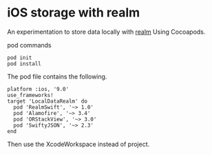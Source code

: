 iOS storage with realm
============================
An experimentation to store data locally with [realm][1] Using Cocoapods.  

pod commands
```
pod init
pod install
```  

The pod file contains the following.
```
platform :ios, '9.0'
use_frameworks!
target 'LocalDataRealm' do
  pod 'RealmSwift', '~> 1.0'
  pod 'Alamofire', '~> 3.4'
  pod 'ORStackView', '~> 3.0'
  pod 'SwiftyJSON', '~> 2.3'
end
```  

Then use the XcodeWorkspace instead of project.














[1]: https://realm.io/

